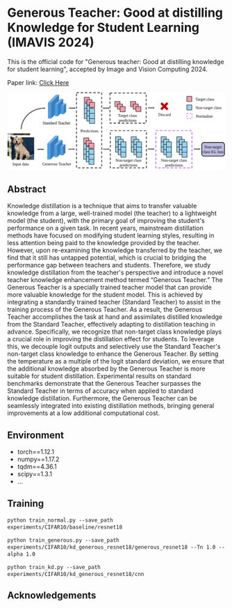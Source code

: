# Generous Teacher: Good at distilling Knowledge for Student Learning (IMAVIS 2024)

This is the official code for "Generous teacher: Good at distilling knowledge for student learning", accepted by Image and Vision Computing 2024.

Paper link: [Click Here](https://doi.org/10.1016/j.imavis.2024.105199)

![Fig 1](https://github.com/EifelTing/Generous-Teacher/blob/main/Fig%201.svg)

## Abstract
Knowledge distillation is a technique that aims to transfer valuable knowledge from a large, well-trained model (the teacher) to a lightweight model (the student), with the primary goal of improving the student's performance on a given task. In recent years, mainstream distillation methods have focused on modifying student learning styles, resulting in less attention being paid to the knowledge provided by the teacher. However, upon re-examining the knowledge transferred by the teacher, we find that it still has untapped potential, which is crucial to bridging the performance gap between teachers and students. Therefore, we study knowledge distillation from the teacher's perspective and introduce a novel teacher knowledge enhancement method termed “Generous Teacher.” The Generous Teacher is a specially trained teacher model that can provide more valuable knowledge for the student model. This is achieved by integrating a standardly trained teacher (Standard Teacher) to assist in the training process of the Generous Teacher. As a result, the Generous Teacher accomplishes the task at hand and assimilates distilled knowledge from the Standard Teacher, effectively adapting to distillation teaching in advance. Specifically, we recognize that non-target class knowledge plays a crucial role in improving the distillation effect for students. To leverage this, we decouple logit outputs and selectively use the Standard Teacher's non-target class knowledge to enhance the Generous Teacher. By setting the temperature as a multiple of the logit standard deviation, we ensure that the additional knowledge absorbed by the Generous Teacher is more suitable for student distillation. Experimental results on standard benchmarks demonstrate that the Generous Teacher surpasses the Standard Teacher in terms of accuracy when applied to standard knowledge distillation. Furthermore, the Generous Teacher can be seamlessly integrated into existing distillation methods, bringing general improvements at a low additional computational cost.

## Environment

- torch==1.12.1
- numpy==1.17.2
- tqdm==4.36.1
- scipy==1.3.1
- ...

## Training

```
python train_normal.py --save_path experiments/CIFAR10/baseline/resnet18 
```

```
python train_generous.py --save_path experiments/CIFAR10/kd_generous_resnet18/generous_resnet18 --Tn 1.0 --alpha 1.0
```

```
python train_kd.py --save_path experiments/CIFAR10/kd_generous_resnet18/cnn
```

## Acknowledgements


